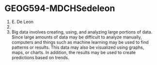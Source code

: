 # GEOG594-MDCHSedeleon

1. E. De Leon
2.
3. Big data involves creating, using, and analyzing large portions of data. Since large amounts of data may be difficult to analyze manually, computers and things such as machine learning may be used to find patterns or results. This data may also be visualized using graphs, maps, or charts. In addition, the results may be used to create predictions based on trends.
